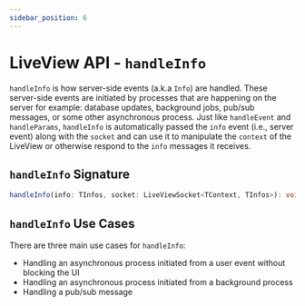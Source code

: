 ```yaml
---
sidebar_position: 6
---
```


# LiveView API - `handleInfo`

`handleInfo` is how server-side events (a.k.a `Info`) are handled. These server-side events are initiated by processes
that are happening on the server for example: database updates, background jobs, pub/sub messages, or some other
asynchronous process. Just like `handleEvent` and `handleParams`, `handleInfo` is automatically passed the `info` event
(i.e., server event) along with the `socket` and can use it to manipulate the `context` of the LiveView or otherwise
respond to the `info` messages it receives.

## `handleInfo` Signature

```ts
handleInfo(info: TInfos, socket: LiveViewSocket<TContext, TInfos>): void | Promise<void>;
```

## `handleInfo` Use Cases

There are three main use cases for `handleInfo`:

- Handling an asynchronous process initiated from a user event without blocking the UI
- Handling an asynchronous process initiated from a background process
- Handling a pub/sub message
